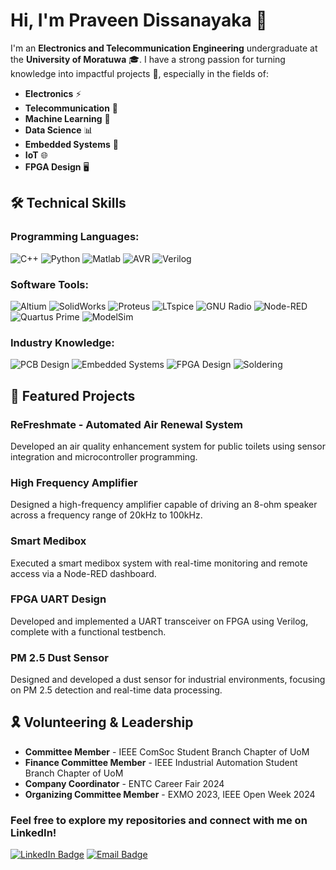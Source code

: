 # Hi, I'm Praveen Dissanayaka 👋

I'm an **Electronics and Telecommunication Engineering** undergraduate at the **University of Moratuwa** 🎓. I have a strong passion for turning knowledge into impactful projects 🚀, especially in the fields of:

- **Electronics** ⚡
- **Telecommunication** 📡
- **Machine Learning** 🤖
- **Data Science** 📊
- **Embedded Systems** 🔧
- **IoT** 🌐
- **FPGA Design** 🖥️

## 🛠 Technical Skills

### Programming Languages:
![C++](https://img.shields.io/badge/-C%2B%2B-00599C?style=flat&logo=c%2B%2B&logoColor=white)
![Python](https://img.shields.io/badge/-Python-3776AB?style=flat&logo=python&logoColor=white)
![Matlab](https://img.shields.io/badge/-Matlab-0076A8?style=flat&logo=mathworks)
![AVR](https://img.shields.io/badge/-AVR-FF3E00?style=flat&logo=atmel)
![Verilog](https://img.shields.io/badge/-Verilog-00C7B7?style=flat&logo=verilog)

### Software Tools:
![Altium](https://img.shields.io/badge/-Altium-0078D7?style=flat&logo=altiumdesigner)
![SolidWorks](https://img.shields.io/badge/-SolidWorks-EF3B2D?style=flat&logo=solidworks)
![Proteus](https://img.shields.io/badge/-Proteus-5D89DB?style=flat&logo=proteus)
![LTspice](https://img.shields.io/badge/-LTspice-FFFFFF?style=flat&logo=analogdevices)
![GNU Radio](https://img.shields.io/badge/-GNU%20Radio-083D77?style=flat&logo=gnuradio)
![Node-RED](https://img.shields.io/badge/-Node--RED-8F0000?style=flat&logo=nodered)
![Quartus Prime](https://img.shields.io/badge/-Quartus%20Prime-0071C5?style=flat&logo=intel)
![ModelSim](https://img.shields.io/badge/-ModelSim-00BFFF?style=flat&logo=modelsim)

### Industry Knowledge:
![PCB Design](https://img.shields.io/badge/-PCB%20Design-000000?style=flat&logo=pcbway)
![Embedded Systems](https://img.shields.io/badge/-Embedded%20Systems-0078D7?style=flat&logo=embeddedc)
![FPGA Design](https://img.shields.io/badge/-FPGA%20Design-FF3E00?style=flat&logo=intel)
![Soldering](https://img.shields.io/badge/-Soldering-F48024?style=flat&logo=raspberrypi)


## 🌟 Featured Projects
### ReFreshmate - Automated Air Renewal System
Developed an air quality enhancement system for public toilets using sensor integration and microcontroller programming.

### High Frequency Amplifier
Designed a high-frequency amplifier capable of driving an 8-ohm speaker across a frequency range of 20kHz to 100kHz.

### Smart Medibox
Executed a smart medibox system with real-time monitoring and remote access via a Node-RED dashboard.

### FPGA UART Design
Developed and implemented a UART transceiver on FPGA using Verilog, complete with a functional testbench.

### PM 2.5 Dust Sensor
Designed and developed a dust sensor for industrial environments, focusing on PM 2.5 detection and real-time data processing.

## 🎗 Volunteering & Leadership
- **Committee Member** - IEEE ComSoc Student Branch Chapter of UoM
- **Finance Committee Member** - IEEE Industrial Automation Student Branch Chapter of UoM
- **Company Coordinator** - ENTC Career Fair 2024
- **Organizing Committee Member** - EXMO 2023, IEEE Open Week 2024

### Feel free to explore my repositories and connect with me on LinkedIn!

[![LinkedIn Badge](https://img.shields.io/badge/-LinkedIn-blue?style=flat-square&logo=Linkedin&logoColor=white&link=https://www.linkedin.com/in/praveen-dissanayaka/)](https://www.linkedin.com/in/dmpcd)
[![Email Badge](https://img.shields.io/badge/Email-praveendissanayaka63%40gmail.com-red?style=flat-square&logo=Gmail&logoColor=white)](mailto:praveendissanayaka63@gmail.com)

